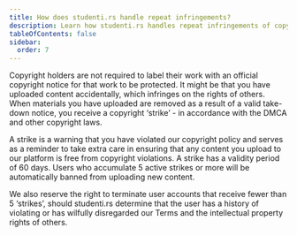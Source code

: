 ```yaml
---
title: How does studenti.rs handle repeat infringements?
description: Learn how studenti.rs handles repeat infringements of copyright and the consequences for users who repeatedly violate copyright policies.
tableOfContents: false
sidebar:
  order: 7
---
```


Copyright holders are not required to label their work with an official copyright notice for that work to be protected. It might be that you have uploaded content accidentally, which infringes on the rights of others. When materials you have uploaded are removed as a result of a valid take-down notice, you receive a copyright ‘strike’ - in accordance with the DMCA and other copyright laws.

A strike is a warning that you have violated our copyright policy and serves as a reminder to take extra care in ensuring that any content you upload to our platform is free from copyright violations.
A strike has a validity period of 60 days.
Users who accumulate 5 active strikes or more will be automatically banned from uploading new content.

We also reserve the right to terminate user accounts that receive fewer than 5 ‘strikes’, should studenti.rs determine that the user has a history of violating or has wilfully disregarded our Terms and the intellectual property rights of others.
